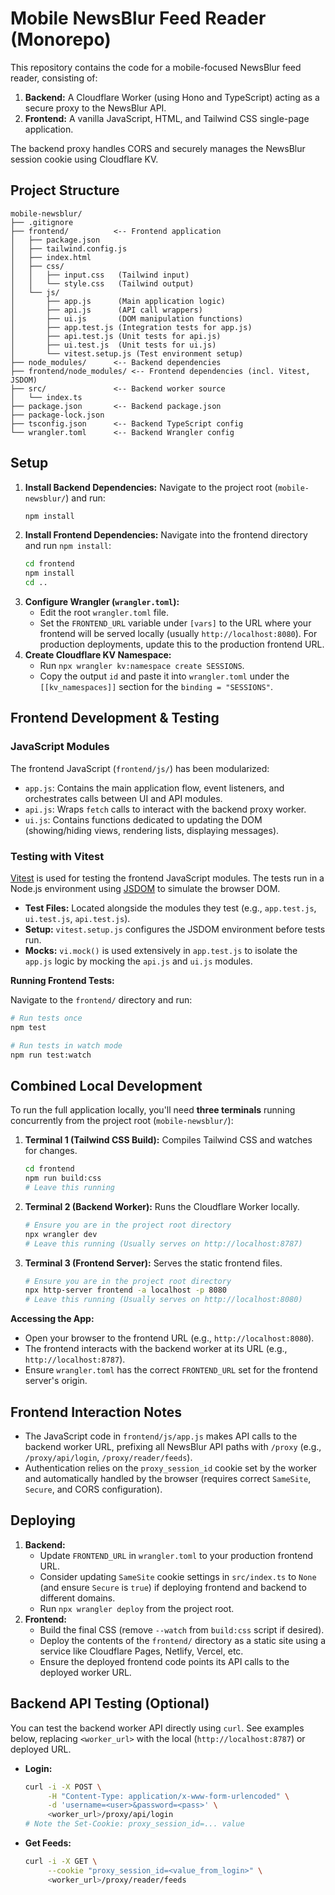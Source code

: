 # Mobile NewsBlur Feed Reader (Monorepo)

This repository contains the code for a mobile-focused NewsBlur feed reader, consisting of:

1.  **Backend:** A Cloudflare Worker (using Hono and TypeScript) acting as a secure proxy to the NewsBlur API.
2.  **Frontend:** A vanilla JavaScript, HTML, and Tailwind CSS single-page application.

The backend proxy handles CORS and securely manages the NewsBlur session cookie using Cloudflare KV.

## Project Structure

```
mobile-newsblur/
├── .gitignore
├── frontend/          <-- Frontend application
│   ├── package.json
│   ├── tailwind.config.js
│   ├── index.html
│   ├── css/
│   │   ├── input.css   (Tailwind input)
│   │   └── style.css   (Tailwind output)
│   └── js/
│       ├── app.js      (Main application logic)
│       ├── api.js      (API call wrappers)
│       ├── ui.js       (DOM manipulation functions)
│       ├── app.test.js (Integration tests for app.js)
│       ├── api.test.js (Unit tests for api.js)
│       ├── ui.test.js  (Unit tests for ui.js)
│       └── vitest.setup.js (Test environment setup)
├── node_modules/      <-- Backend dependencies
├── frontend/node_modules/ <-- Frontend dependencies (incl. Vitest, JSDOM)
├── src/               <-- Backend worker source
│   └── index.ts
├── package.json       <-- Backend package.json
├── package-lock.json
├── tsconfig.json      <-- Backend TypeScript config
└── wrangler.toml      <-- Backend Wrangler config
```

## Setup

1.  **Install Backend Dependencies:** Navigate to the project root (`mobile-newsblur/`) and run:
    ```bash
    npm install
    ```
2.  **Install Frontend Dependencies:** Navigate into the frontend directory and run `npm install`:
    ```bash
    cd frontend
    npm install
    cd ..
    ```
3.  **Configure Wrangler (`wrangler.toml`):**
    *   Edit the root `wrangler.toml` file.
    *   Set the `FRONTEND_URL` variable under `[vars]` to the URL where your frontend will be served locally (usually `http://localhost:8080`). For production deployments, update this to the production frontend URL.
4.  **Create Cloudflare KV Namespace:**
    *   Run `npx wrangler kv:namespace create SESSIONS`.
    *   Copy the output `id` and paste it into `wrangler.toml` under the `[[kv_namespaces]]` section for the `binding = "SESSIONS"`.

## Frontend Development & Testing

### JavaScript Modules

The frontend JavaScript (`frontend/js/`) has been modularized:

*   `app.js`: Contains the main application flow, event listeners, and orchestrates calls between UI and API modules.
*   `api.js`: Wraps `fetch` calls to interact with the backend proxy worker.
*   `ui.js`: Contains functions dedicated to updating the DOM (showing/hiding views, rendering lists, displaying messages).

### Testing with Vitest

[Vitest](https://vitest.dev/) is used for testing the frontend JavaScript modules. The tests run in a Node.js environment using [JSDOM](https://github.com/jsdom/jsdom) to simulate the browser DOM.

*   **Test Files:** Located alongside the modules they test (e.g., `app.test.js`, `ui.test.js`, `api.test.js`).
*   **Setup:** `vitest.setup.js` configures the JSDOM environment before tests run.
*   **Mocks:** `vi.mock()` is used extensively in `app.test.js` to isolate the `app.js` logic by mocking the `api.js` and `ui.js` modules.

**Running Frontend Tests:**

Navigate to the `frontend/` directory and run:

```bash
# Run tests once
npm test

# Run tests in watch mode
npm run test:watch
```

## Combined Local Development

To run the full application locally, you'll need **three terminals** running concurrently from the project root (`mobile-newsblur/`):

1.  **Terminal 1 (Tailwind CSS Build):** Compiles Tailwind CSS and watches for changes.
    ```bash
    cd frontend
    npm run build:css
    # Leave this running
    ```
2.  **Terminal 2 (Backend Worker):** Runs the Cloudflare Worker locally.
    ```bash
    # Ensure you are in the project root directory
    npx wrangler dev
    # Leave this running (Usually serves on http://localhost:8787)
    ```
3.  **Terminal 3 (Frontend Server):** Serves the static frontend files.
    ```bash
    # Ensure you are in the project root directory
    npx http-server frontend -a localhost -p 8080
    # Leave this running (Usually serves on http://localhost:8080)
    ```

**Accessing the App:**

*   Open your browser to the frontend URL (e.g., `http://localhost:8080`).
*   The frontend interacts with the backend worker at its URL (e.g., `http://localhost:8787`).
*   Ensure `wrangler.toml` has the correct `FRONTEND_URL` set for the frontend server's origin.

## Frontend Interaction Notes

*   The JavaScript code in `frontend/js/app.js` makes API calls to the backend worker URL, prefixing all NewsBlur API paths with `/proxy` (e.g., `/proxy/api/login`, `/proxy/reader/feeds`).
*   Authentication relies on the `proxy_session_id` cookie set by the worker and automatically handled by the browser (requires correct `SameSite`, `Secure`, and CORS configuration).

## Deploying

1.  **Backend:**
    *   Update `FRONTEND_URL` in `wrangler.toml` to your production frontend URL.
    *   Consider updating `SameSite` cookie settings in `src/index.ts` to `None` (and ensure `Secure` is `true`) if deploying frontend and backend to different domains.
    *   Run `npx wrangler deploy` from the project root.
2.  **Frontend:**
    *   Build the final CSS (remove `--watch` from `build:css` script if desired).
    *   Deploy the contents of the `frontend/` directory as a static site using a service like Cloudflare Pages, Netlify, Vercel, etc.
    *   Ensure the deployed frontend code points its API calls to the deployed worker URL.

## Backend API Testing (Optional)

You can test the backend worker API directly using `curl`. See examples below, replacing `<worker_url>` with the local (`http://localhost:8787`) or deployed URL.

*   **Login:**
    ```bash
    curl -i -X POST \
         -H "Content-Type: application/x-www-form-urlencoded" \
         -d 'username=<user>&password=<pass>' \
         <worker_url>/proxy/api/login
    # Note the Set-Cookie: proxy_session_id=... value
    ```
*   **Get Feeds:**
    ```bash
    curl -i -X GET \
         --cookie "proxy_session_id=<value_from_login>" \
         <worker_url>/proxy/reader/feeds
    ```